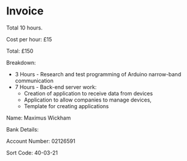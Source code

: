 # Invoice

Total 10 hours.

Cost per hour: £15

Total: £150

Breakdown:

- 3 Hours - Research and test programming of Arduino  narrow-band communication
- 7 Hours - Back-end server work: 
  - Creation of application to receive data from devices
  - Application to allow companies to manage devices, 
  - Template for creating applications

Name: Maximus Wickham

Bank Details:

Account Number: 02126591

Sort Code: 40-03-21

